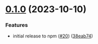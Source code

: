 # [0.1.0](https://github.com/wajeht/capdb/compare/v0.0.1...v0.1.0) (2023-10-10)


### Features

* initial release to npm ([#20](https://github.com/wajeht/capdb/issues/20)) ([38eab74](https://github.com/wajeht/capdb/commit/38eab74dd904708eee3279419d7d89c24b7a59c8))
